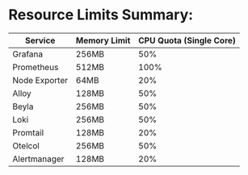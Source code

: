 # Resource Limits Summary:

| Service  | Memory Limit | CPU Quota (Single Core) |
| ------------- | ------------- | ------------- |
| Grafana  | 256MB  | 50%  |
| Prometheus  | 512MB  | 100%  |
| Node Exporter  | 64MB  | 20%  |
| Alloy  | 128MB  | 50%  |
| Beyla  | 256MB  | 50%  |
| Loki  | 256MB  | 50%  |
| Promtail  | 128MB  | 20%  |
| Otelcol  | 256MB  | 50%  |
| Alertmanager  | 128MB  | 20%  |

